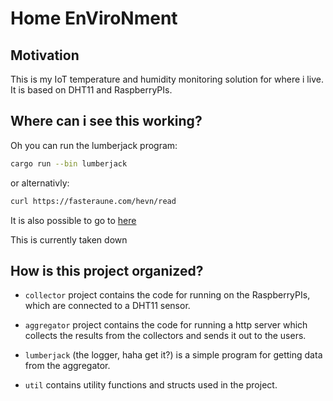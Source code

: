 # Home EnViroNment

## Motivation

This is my IoT temperature and humidity monitoring solution for where i live.
It is based on DHT11 and RaspberryPIs.

## Where can i see this working?

Oh you can run the lumberjack program:

```sh
cargo run --bin lumberjack
```

or alternativly:

```sh
curl https://fasteraune.com/hevn/read
```

It is also possible to go to [here](https://fasteraune.com/hevn/read)

This is currently taken down

## How is this project organized?

- `collector` project contains the code for running on the RaspberryPIs, which are connected to a DHT11 sensor.

- `aggregator` project contains the code for running a http server which collects the results from the collectors and sends it out to the users.

- `lumberjack` (the logger, haha get it?) is a simple program for getting data from the aggregator.

- `util` contains utility functions and structs used in the project.
